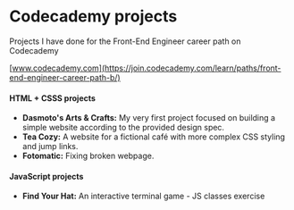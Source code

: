 # Codecademy projects

Projects I have done for the Front-End Engineer career path on Codecademy 

[www.codecademy.com](https://join.codecademy.com/learn/paths/front-end-engineer-career-path-b/)

#### HTML + CSSS projects

- **Dasmoto's Arts & Crafts:**  My very first project focused on building a simple website according to the provided design spec.
- **Tea Cozy:** A website for a fictional café with more complex CSS styling and jump links.
- **Fotomatic:** Fixing broken webpage.


#### JavaScript projects

- **Find Your Hat:**  An interactive terminal game - JS classes exercise
